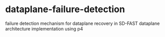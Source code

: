 # dataplane-failure-detection
failure detection mechanism for dataplane recovery in SD-FAST dataplane architecture implementation using p4 
